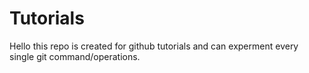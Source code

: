 # Tutorials

Hello this repo is created for github tutorials and can experment every single git command/operations.
